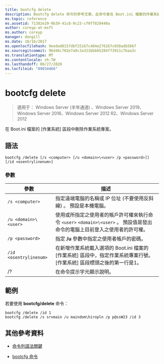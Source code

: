 ```yaml
---
title: bootcfg delete
description: Bootcfg delete 命令的參考文章，此命令會在 Boot.ini 檔案的作業系統區段中刪除作業系統專案。
ms.topic: reference
ms.assetid: 71382e29-9b39-41c8-9c23-cf0ff829440a
author: coreyp-at-msft
ms.author: coreyp
manager: dongill
ms.date: 10/16/2017
ms.openlocfilehash: 9eedad8157dbf25167c484e276167c038adb5667
ms.sourcegitcommit: 96d46c702e7a9c3a321bbbb5284f73911c7baa3c
ms.translationtype: MT
ms.contentlocale: zh-TW
ms.lasthandoff: 08/27/2020
ms.locfileid: "89034466"
---
```

# <a name="bootcfg-delete"></a>bootcfg delete

> 適用于： Windows Server (半年通道) 、Windows Server 2019、Windows Server 2016、Windows Server 2012 R2、Windows Server 2012

在 Boot.ini 檔案的 [作業系統] 區段中刪除作業系統專案。

## <a name="syntax"></a>語法

```
bootcfg /delete [/s <computer> [/u <domain>\<user> /p <password>]] [/id <osentrylinenum>]
```

### <a name="parameters"></a>參數

| 參數 | 描述 |
| --------- | ----------- |
| `/s <computer>` | 指定遠端電腦的名稱或 IP 位址 (不要使用反斜線) 。 預設是本機電腦。 |
| `/u <domain>\<user>`  | 使用或所指定之使用者的帳戶許可權來執行命令 `<user>` `<domain>\<user>` 。 預設值是發出命令的電腦上目前登入之使用者的許可權。 |
| `/p <password>` | 指定 **/u** 參數中指定之使用者帳戶的密碼。 |
| `/id <osentrylinenum>` | 在新增作業系統載入選項的 Boot.ini 檔案的 [作業系統] 區段中，指定作業系統專案行號。 [作業系統] 區段標頭之後的第一行是1。 |
| /? | 在命令提示字元顯示說明。 |

## <a name="examples"></a>範例

若要使用 **bootcfg/delete** 命令：

```
bootcfg /delete /id 1
bootcfg /delete /s srvmain /u maindom\hiropln /p p@ssW23 /id 3
```

## <a name="additional-references"></a>其他參考資料

- [命令列語法關鍵](command-line-syntax-key.md)

- [bootcfg 命令](bootcfg.md)
